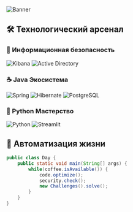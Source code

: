 ![Banner](https://media2.giphy.com/media/v1.Y2lkPTc5MGI3NjExaGx6cWd6OG52dzcwZmVpZjJyYndkeThrbWNkODM3Z3cwbms4M3F5bSZlcD12MV9pbnRlcm5hbF9naWZfYnlfaWQmY3Q9Zw/FtLZ05FBnC48uYGzuO/giphy.gif)
## 🛠️ Технологический арсенал

### 🔐 Информационная безопасность
![Kibana](https://img.shields.io/badge/Kibana-005571?style=for-the-badge&logo=Kibana&logoColor=white)
![Active Directory](https://img.shields.io/badge/Active_Directory-0078D4?style=for-the-badge&logo=microsoft&logoColor=white)

### ☕ Java Экосистема
![Spring](https://img.shields.io/badge/Spring-6DB33F?style=for-the-badge&logo=spring&logoColor=white)
![Hibernate](https://img.shields.io/badge/Hibernate-59666C?style=for-the-badge&logo=Hibernate&logoColor=white)
![PostgreSQL](https://img.shields.io/badge/PostgreSQL-316192?style=for-the-badge&logo=postgresql&logoColor=white)

### 🐍 Python Мастерство
![Python](https://img.shields.io/badge/Python-3776AB?style=for-the-badge&logo=python&logoColor=white)
![Streamlit](https://img.shields.io/badge/Streamlit-FF4B4B?style=for-the-badge&logo=Streamlit&logoColor=white)

## 🤖 Автоматизация жизни
```java
public class Day {
    public static void main(String[] args) {
        while(coffee.isAvailable()) {
            code.optimize();
            security.check();
            new Challenges().solve();
        }
    }
}
